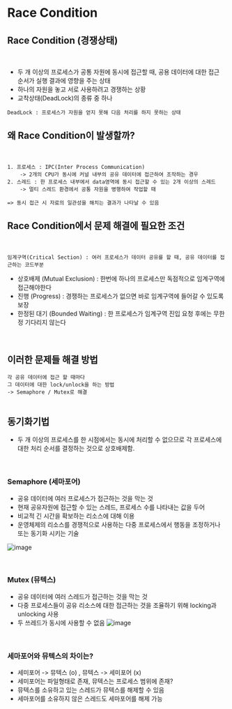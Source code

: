 # Race Condition

## Race Condition (경쟁상태)

<br>

- 두 개 이상의 프로세스가 공통 자원에 동시에 접근할 때, 공용 데이터에 대한 접근 순서가 실행 결과에 영향을 주는 상태
- 하나의 자원을 놓고 서로 사용하려고 경쟁하는 상황
- 교착상태(DeadLock)의 종류 중 하나

```
DeadLock : 프로세스가 자원을 얻지 못해 다음 처리를 하지 못하는 상태
```

## 왜 Race Condition이 발생할까?

<br>

```
1. 프로세스 : IPC(Inter Process Communication)
    -> 2개의 CPU가 동시에 커널 내부의 공유 데이터에 접근하여 조작하는 경우
2. 스레드 : 한 프로세스 내부에서 data영역에 동시 접근할 수 있는 2개 이상의 스레드
    -> 멀티 스레드 환경에서 공통 자원을 병행하여 작업할 때

=> 동시 접근 시 자료의 일관성을 해치는 결과가 나타날 수 있음
```

## Race Condition에서 문제 해결에 필요한 조건

<br>

```
임계구역(Critical Section) : 여러 프로세스가 데이터 공유를 할 때, 공유 데이터를 접근하는 코드부분
```

- 상호배제 (Mutual Exclusion) : 한번에 하나의 프로세스만 독점적으로 임계구역에 접근해야한다
- 진행 (Progress) : 경쟁하는 프로세스가 없으면 바로 임계구역에 들어갈 수 있도록 보장
- 한정된 대기 (Bounded Waiting) : 한 프로세스가 임계구역 진입 요청 후에는 무한정 기다리지 않는다

<br>

## 이러한 문제들 해결 방법

```
각 공유 데이터에 접근 할 때마다
그 데이터에 대한 lock/unlock을 하는 방법
-> Semaphore / Mutex로 해결


```

## 동기화기법

- 두 개 이상의 프로세스를 한 시점에서는 동시에 처리할 수 없으므로 각 프로세스에 대한 처리 순서를 결정하는 것으로 상호배제함.

<br>

### Semaphore (세마포어)

- 공유 데이터에 여러 프로세스가 접근하는 것을 막는 것
- 현재 공유자원에 접근할 수 있는 스레드, 프로세스 수를 나타내는 값을 두어
- 비교적 긴 시간을 확보하는 리소스에 대해 이용
- 운영체제의 리소스를 경쟁적으로 사용하는 다중 프로세스에서 행동을 조정하거나 또는 동기화 시키는 기술

![image](https://img1.daumcdn.net/thumb/R1280x0/?scode=mtistory2&fname=https%3A%2F%2Fblog.kakaocdn.net%2Fdn%2FbDhIrM%2Fbtq74EQfeTs%2FJxCHMj7iLcBjuKpY892f6k%2Fimg.png)

<br>

### Mutex (뮤텍스)

- 공유 데이터에 여러 스레드가 접근하는 것을 막는 것
- 다중 프로세스들이 공유 리소스에 대한 접근하는 것을 조율하기 위해 locking과 unlocking 사용
- 두 쓰레드가 동시에 사용할 수 없음
  ![image](https://img1.daumcdn.net/thumb/R1280x0/?scode=mtistory2&fname=https%3A%2F%2Fblog.kakaocdn.net%2Fdn%2FqIr0n%2Fbtq74aosXsv%2F8bUjzWTlvtBC3RjGP8upKK%2Fimg.png)

<br>

### 세마포어와 뮤텍스의 차이는?

- 세미포어 -> 뮤텍스 (o) , 뮤텍스 -> 세미포어 (x)
- 세미포어는 파일형태로 존재, 뮤텍스는 프로세스 범위에 존재?
- 뮤텍스를 소유하고 있는 스레드가 뮤텍스를 해제할 수 있음
- 세마포어를 소유하지 않은 스레드도 세마포어를 해제 가능

